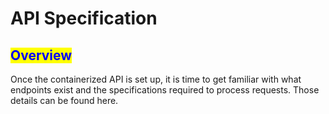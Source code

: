 # API Specification

## <mark style="color:blue;">Overview</mark>

Once the containerized API is set up, it is time to get familiar with what endpoints exist and the specifications required to process requests.  Those details can be found here.

